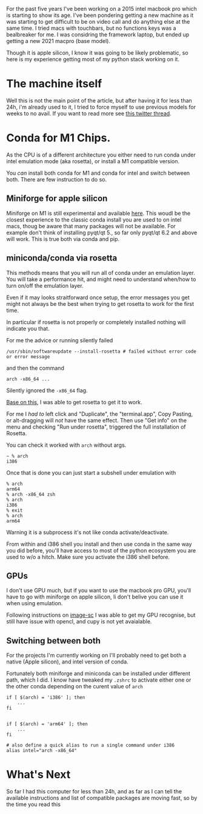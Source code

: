<!--
.. title: Scientific Python on M1 Macbook pro
.. slug: scientific-python-on-m1-macbook-pro.md
.. date: 2021-10-11 02:51:58 UTC-05:00
.. author: Matthias Bussonnier
.. tags: Conda, Apple Silicon, 
.. category:
.. link:
.. description:
.. type: text
.. previewimage: 
-->

For the past five years I've been working on a 2015 intel macbook pro which is starting to show its age. 
I've been pondering getting a new machine as it was starting to get difficult to be on video call and do anything else at the same time. I tried macs with touchbars, but no functions keys was a bealbreaker for me. I was considring the framework laptop, but ended up getting a new 2021 macpro (base model). 

Though it is apple silicon, I know it was going to be likely problematic, so here is my experience getting most of my python stack working on it.

<!-- TEASER_END -->

# The machine itself

Well this is not the main point of the article, but after having it for less than 24h, i'm already used to it, I tried to force myself to use previous models for weeks to no avail. If you want to read more see [this twitter thread](https://twitter.com/Mbussonn/status/1453208684360704000).

# Conda for M1 Chips.


As the CPU is of a different architecture you either need to run conda under intel emulation mode (aka rosetta), or install a M1 compatible version. 

You _can_ install both conda for M1 and conda for intel and switch between both. There are few instruction to do so. 

## Miniforge for apple silicon

Miniforge on M1 is still experimental and available [here](https://github.com/conda-forge/miniforge).
This woudl be the closest experience to the classic conda install you are used to on intel macs, thoug be aware that many packages will not be available. For example don't think of installing pyqt/qt 5., so far only pyqt/qt 6.2 and above will work. This is true both via conda and pip. 


## miniconda/conda via rosetta

This methods means that you will run all of conda under an emulation layer. You will take a performance hit, and might need to understand when/how to turn on/off the emulation layer. 

Even if it may looks straitforward once setup, the error messages you get might not always be the best when trying to get rosetta to work for the first time. 

In particular if rosetta is not properly or completely installed nothing will indicate you that.

For me the advice or running silently failed

```
/usr/sbin/softwareupdate --install-rosetta # failed without error code or error message
```

and then the command

```
arch -x86_64 ...
```

Silently ignored the `-x86_64` flag.


[Base on this](https://www.wisdomgeek.com/development/installing-intel-based-packages-using-homebrew-on-the-m1-mac/), I was able to get rosetta to get it to work.

For me I _had to_ left click and "Duplicate", the "terminal.app", Copy Pasting, or alt-dragging will _not_ have the same effect. Then use "Get info" on the menu and checking "Run under rosetta", triggered the full installation of Rosetta.

You can check it worked with `arch` without args. 


```
~ % arch
i386
```

Once that is done you can just start a subshell under emulation with 

```
% arch 
arm64
% arch -x86_64 zsh
% arch
i386
% exit
% arch
arm64
```

Warning it is a subprocess it's not like conda activate/deactivate.

From within and i386 shell you install and then use conda in the same way you did before, you'll have access to most of the python ecosystem you are used to w/o a hitch. Make sure you activate the i386 shell before.


## GPUs

I don't use GPU much, but if you want to use the macbook pro GPU, you'll have to go with miniforge on apple silicon, Ii don't belive you can use it when using emulation. 

Following instructions on [image-sc](https://forum.image.sc/t/napari-tensorflow-aicsimageio-stardist-care-n2v-pyclesperanto-running-native-on-apple-silicon-m1/55051) I was able to get my GPU recognise, but still have issue with opencl, and cupy is not yet avaialable.


## Switching between both 

For the projects I'm currently working on I'll probably need to get both a native (Apple silicon), and intel version of conda. 

Fortunately both miniforge and miniconda can be installed under different path, which I did. I know have tweaked my `.zshrc` to activate either one or the other conda depending on the curent value of `arch`


```
if [ $(arch) = 'i386' ]; then
	...
fi


if [ $(arch) = 'arm64' ]; then
	...
fi

# also define a quick alias to run a single command under i386
alias intel="arch -x86_64"
```


# What's Next

So far I had this computer for less than 24h, and as far as I can tell the available instructions and list of compatible packages are moving fast, so by the time you read this  












